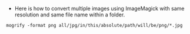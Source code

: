 * Here is how to convert multiple images using ImageMagick with same resolution and same file name within a folder.

```markdown
mogrify -format png all/jpg/in/this/absolute/path/will/be/png/*.jpg
```